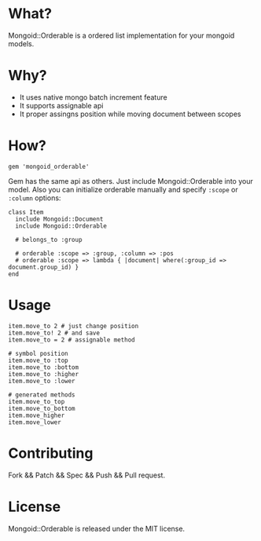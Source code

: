 # What?

Mongoid::Orderable is a ordered list implementation for your mongoid models.

# Why?

* It uses native mongo batch increment feature
* It supports assignable api
* It proper assingns position while moving document between scopes

# How?

```
gem 'mongoid_orderable'
```

Gem has the same api as others. Just include Mongoid::Orderable into your model.
Also you can initialize orderable manually and specify `:scope` or `:column` options:

```
class Item
  include Mongoid::Document
  include Mongoid::Orderable

  # belongs_to :group

  # orderable :scope => :group, :column => :pos
  # orderable :scope => lambda { |document| where(:group_id => document.group_id) }
end
```

# Usage

```
item.move_to 2 # just change position
item.move_to! 2 # and save
item.move_to = 2 # assignable method

# symbol position
item.move_to :top
item.move_to :bottom
item.move_to :higher
item.move_to :lower

# generated methods
item.move_to_top
item.move_to_bottom
item.move_higher
item.move_lower
```

# Contributing

Fork && Patch && Spec && Push && Pull request.

# License

Mongoid::Orderable is released under the MIT license.